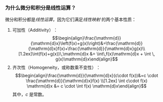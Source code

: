 
### ​为什么微分和积分是线性运算？​​

微分和积分都是*线性运算*，因为它们满足*线性映射* 的两个基本性质：

1. ​可加性（Additivity）​：$$\begin{align}\frac{\mathrm{d}}{\mathrm{d}x}\left(f(x)+g(x)\right)&=\frac{\mathrm{d}}{\mathrm{d}x}f(x)+\frac{\mathrm{d}}{\mathrm{d}x}g(x)\\[1.2ex]\int(f(x)+g(x))\,\mathrm{d}x &= \int\,f(x)\mathrm{d}x + \int \, g(x)\mathrm{d}x\end{align}$$
2. ​齐次性（Homogeneity，或称数乘不变性）​：$$\begin{align}\frac{\mathrm{d}}{\mathrm{d}x}(c\cdot f(x))&=c \cdot \frac{\mathrm{d}}{\mathrm{d}x}f(x) \\[1.2ex] \int c\cdot f(x) \mathrm{d}x &= c \cdot \int f(x) \mathrm{d}x\end{align}$$
其中，$c$ 是常数。


























